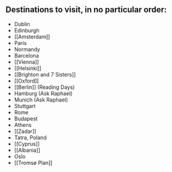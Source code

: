 ## Destinations to visit, in no particular order:
- Dublin 
- Edinburgh
- [[Amsterdam]] 
- Paris
- Normandy 
- Barcelona
- [[Vienna]] 
- [[Helsinki]]
- [[Brighton and 7 Sisters]]
- [[Oxford]]
- [[Berlin]] (Reading Days)
- Hamburg (Ask Raphael)
- Munich (Ask Raphael)
- Stuttgart 
- Rome
- Budapest
- Athens
- [[Zadar]]
- Tatra, Poland
- [[Cyprus]]
- [[Albania]]
- Oslo
- [[Tromsø Plan]]



